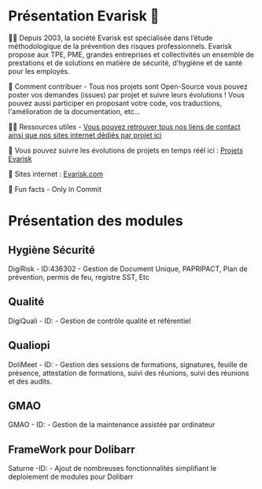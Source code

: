 # Présentation Evarisk 👋

🙋‍♀️ Depuis 2003, la société Evarisk est spécialisée dans l’étude méthodologique de la prévention des risques professionnels. Evarisk propose aux TPE, PME, grandes entreprises et collectivités un ensemble de prestations et de solutions en matière de sécurité, d’hygiène et de santé pour les employés.

🌈 Comment contribuer - Tous nos projets sont Open-Source vous pouvez poster vos demandes (issues) par projet et suivre leurs évolutions ! Vous pouvez aussi participer en proposant votre code, vos traductions, l'amélioration de la documentation, etc...

👩‍💻 Ressources utiles - [Vous pouvez retrouver tous nos liens de contact ainsi que nos sites internet dédiés par projet ici](https://www.evarisk.com/linktree)

🧙 Vous pouvez suivre les évolutions de projets en temps réél ici : [Projets Evarisk](https://github.com/orgs/Evarisk/projects/40/views/1?layout=board)

👩‍ Sites internet : [Evarisk.com](https://www.evarisk.com/) 

🍿 Fun facts - Only in Commit

# Présentation des modules
## Hygiène Sécurité
DigiRisk - ID:436302 - Gestion de Document Unique, PAPRIPACT, Plan de prévention, permis de feu, registre SST, Etc
## Qualité
DigiQuali - ID: - Gestion de contrôle qualité et référentiel
## Qualiopi
DoliMeet - ID: - Gestion des sessions de formations, signatures, feuille de présence, attestation de formations, suivi des réunions, suivi des réunions et des audits.
## GMAO
GMAO - ID: - Gestion de la maintenance assistée par ordinateur
## FrameWork pour Dolibarr
Saturne -ID: - Ajout de nombreuses fonctionnalités simplifiant le deploiement de modules pour Dolibarr







